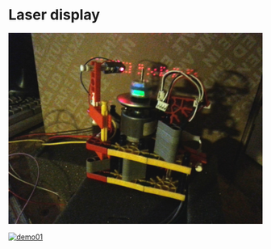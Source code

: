 # Laser display

![img01](https://github.com/hahiserw/tty-laser-display/raw/master/doc/IMG_20171119_154030a.jpg)

[![demo01](http://img.youtube.com/vi/dncFHO9VnBM/0.jpg)](http://www.youtube.com/watch?v=dncFHO9VnBM)

